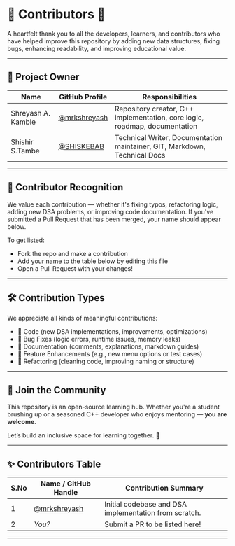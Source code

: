 # 🤝 Contributors 🤝

A heartfelt thank you to all the developers, learners, and contributors who have helped improve this repository by adding new data structures, fixing bugs, enhancing readability, and improving educational value.

---

## 👑 Project Owner

| Name               | GitHub Profile                                 | Responsibilities                                                           |
| ------------------ | ---------------------------------------------- | -------------------------------------------------------------------------- |
| Shreyash A. Kamble | [@mrkshreyash](https://github.com/mrkshreyash) | Repository creator, C++ implementation, core logic, roadmap, documentation |
| Shishir S.Tambe | [@SHISKEBAB](https://github.com/SHISKEBAB) | Technical Writer, Documentation maintainer, GIT, Markdown, Technical Docs |

---

## 🧠 Contributor Recognition

We value each contribution — whether it's fixing typos, refactoring logic, adding new DSA problems, or improving code documentation. If you've submitted a Pull Request that has been merged, your name should appear below.

To get listed:

- Fork the repo and make a contribution
- Add your name to the table below by editing this file
- Open a Pull Request with your changes!

---

## 🛠 Contribution Types

We appreciate all kinds of meaningful contributions:

- 📘 Code (new DSA implementations, improvements, optimizations)
- 🧪 Bug Fixes (logic errors, runtime issues, memory leaks)
- 📝 Documentation (comments, explanations, markdown guides)
- 🚀 Feature Enhancements (e.g., new menu options or test cases)
- 🧹 Refactoring (cleaning code, improving naming or structure)

---

## 🙌 Join the Community

This repository is an open-source learning hub. Whether you're a student brushing up or a seasoned C++ developer who enjoys mentoring — **you are welcome**.

Let’s build an inclusive space for learning together. 🌱

---

## ✨ Contributors Table

| S.No | Name / GitHub Handle                           | Contribution Summary                                        |
| ---- | ---------------------------------------------- | ----------------------------------------------------------- |
| 1    | [@mrkshreyash](https://github.com/mrkshreyash) | Initial codebase and DSA implementation from scratch. |
| 2    | _You?_                                         | Submit a PR to be listed here!                              |

---

